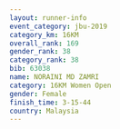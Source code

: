 ```yaml
---
layout: runner-info 
event_category: jbu-2019 
category_km: 16KM  
overall_rank: 169
gender_rank: 38
category_rank: 38
bib: 63038
name: NORAINI MD ZAMRI
category: 16KM Women Open
gender: Female
finish_time: 3-15-44
country: Malaysia
---
```


